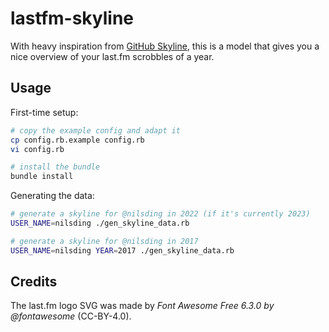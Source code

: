 # lastfm-skyline

With heavy inspiration from [GitHub Skyline][skyline], this is a model that
gives you a nice overview of your last.fm scrobbles of a year.

## Usage

First-time setup:

```sh
# copy the example config and adapt it
cp config.rb.example config.rb
vi config.rb

# install the bundle
bundle install
```

Generating the data:

```sh
# generate a skyline for @nilsding in 2022 (if it's currently 2023)
USER_NAME=nilsding ./gen_skyline_data.rb

# generate a skyline for @nilsding in 2017
USER_NAME=nilsding YEAR=2017 ./gen_skyline_data.rb
```

## Credits

The last.fm logo SVG was made by _Font Awesome Free 6.3.0 by @fontawesome_
(CC-BY-4.0).

[skyline]: https://skyline.github.com
